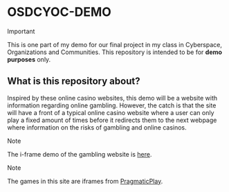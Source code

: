# OSDCYOC-DEMO
> [!IMPORTANT]
> This is one part of my demo for our final project in my class in Cyberspace, Organizations and Communities. This repository is intended to be for **demo purposes** only.

## **What is this repository about?**

Inspired by these online casino websites, this demo will be a website with information regarding online gambling. However, the catch is that the site will have a front of a typical online casino website where a user can only play a fixed amount of times before it redirects them to the next webpage where information on the risks of gambling and online casinos.

> [!NOTE]
> The i-frame demo of the gambling website is [here](https://www.pragmaticplay.com/en/games/#). 


> [!NOTE]
> The games in this site are iframes from [PragmaticPlay](https://www.pragmaticplay.com/en/games/#). 
